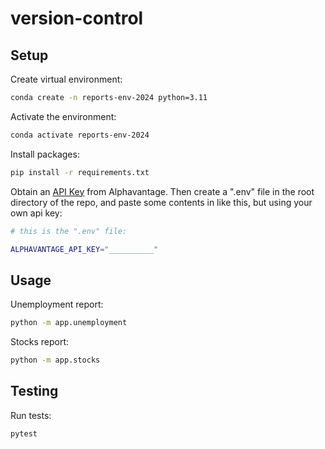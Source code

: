 # version-control

## Setup

Create virtual environment:

```sh
conda create -n reports-env-2024 python=3.11
```

Activate the environment:

```sh
conda activate reports-env-2024
```

Install packages:

```sh
pip install -r requirements.txt
```


Obtain an [API Key](https://www.alphavantage.co/support/#api-key) from Alphavantage. Then create a ".env" file in the root directory of the repo, and paste some contents in like this, but using your own api key:

```sh
# this is the ".env" file:

ALPHAVANTAGE_API_KEY="__________"
```

## Usage

Unemployment report:

```sh
python -m app.unemployment
```

Stocks report:

```sh
python -m app.stocks
```

## Testing

Run tests:

```sh
pytest
```